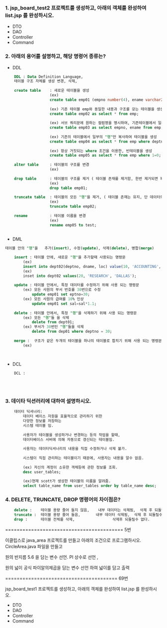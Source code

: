 ### 1. jsp_board_test2 프로젝트를 생성하고, 아래의 객체를 완성하여 list.jsp 를 완성하시오.
- DTO
- DAO
- Controller
- Command

### 2. 아래의 용어를 설명하고, 해당 명령어 종류는?

- DDL
```sql
	DDL : Data Definition Language,	
	테이블 구조 자체를 생성 변경, 삭제,   
	
	create table	: 새로운 테이블을 생성
					(ex)
					create table emp01 (empno number(4), ename varchar2(20), sal number(7,2);
					
					(ex) 기존 테이블 emp와 동일한 내용과 구조를 갖는 테이블을 생성
					create table emp02 as select * from emp;
					
					(ex) 서브 쿼리문에 원하는 컬럼명을 명시하여, 기존테이블에서 일부의 컬럼만 복사하여 테이블을 생성
					create table emp03 as select empno, ename from emp;
					
					(ex) 기존의 테이블에서 일부의 "행"만 복사하여 테이블을 생성
					create table emp04 as select * from emp where deptno=10;
					
					(ex) 항상 거짓되는 where 조건을 이용한, 빈테이블을 생성
					create table emp05 as select * from emp where 1=0;
					
	alter table		: 테이블의 구조를 변경
					(ex)
					
	drop table		: 테이블의 구조를 제거 ( 테이블 존재를 제거함, 한번 제거되면 복구 불가능 )
					(ex)
					drop table emp01;
	
	truncate table	: 테이블의 모든 "행"을 제거, ( 테이블 존재는 유지, 단 데이터의 내용만 제거함 )
					(ex)
					truncate table emp02;
					
	rename 			: 테이블 이름을 변경
					(ex)
					rename emp05 to test;
	
```

- DML 
```sql
테이블 안의 "행"을   추가(insert), 수정(update), 삭제(delete), 병합(merge)

	insert : 테이블 안에, 새로운 "행"을 추가할때 사용되는 명령문
		(ex) 
		insert into dept02(deptno, dname, loc) value(10, 'ACCOUNTING', 'NEW YORK');
		(ex) 
		inset into dept02 values(20, 'RESEARCH', 'DALLAS');
		
	update : 테이블 안에서, 특정 데이터를 수정하기 위해 사용 되는 명령문
		(ex) 모든 사원의 부서 번호를 30번으로 수정
			update emp01 set eptno=30;
		(ex) 모든 사원의 급여를 10% 인상
			update emp01 set sal=sal*1.1;
	
	delete : 테이블 안에서, 특정 "행"을 삭제하기 위해 사용 되는 명령문
		(ex) 모든 "행"들 을 삭제
			delete from dept01;
		(ex) 부서가 30번인 "행"들을 삭제
			delete from dep01 where deptno = 30;
	
	merge :  구조가 같은 두개의 테이블을 하나의 테이블로 합치기 위해 사용 되는 명령문
		(ex)
	
	
```
- DCL
```sql
	DCL : 
	
	
	
```


### 3. 데이타 딕션러리에 대하여 설명하시오.
```sql
	데이터 딕셔너리:
		데이터 베이스 자원을 효율적으로 관리하기 위한
		다양한 정보를 저장하는 
		시스템 테이블 임.
		
		사용자가 테이블을 생성하거나 변경하는 등의 작업을 할때,
		데이터베이스 서버에 의해 자동으로 갱신되는 테이블임.
		
		사용자는 데이터딕셔너리의 내용을 직접 수정하거나 삭제 불가.
		
		시스템이 직접 관리하는 테이블이기 때문에, 사용자는 내용을 알수 없음.
		
		(ex) 자신의 계정이 소유한 객체등에 관한 정보를 조회.
		desc user_tables;
		
		(ex)현재 scott가 생성한 테이블의 이름을 알려줌.
		select table_name from user_tables order by table_name desc;
```


### 4. DELETE, TRUNCATE, DROP 명령어의 차이점은?
```sql
	delete :  	테이블 용량 줄어 들지 않음,	내부 데이터는 삭제됨,  삭제 후 되돌릴수 있음.
	truncate : 	테이블 용량 줄어 들음,		내부 데이터 삭제됨,  삭제 후 되돌릴수 없다.
	drop : 		테이블 전체를 삭제, 				삭제후 되돌릴수 없다.

```



=========================================
5번

이클립스로 java_area 프로젝트를 만들고
아래의 조건으로 프로그램하시오.
CircleArea.java 파일을 만들고

원의 반지름 5.6 을 담는 변수 선언.
PI 상수로 선언 
, 

원의 넓이 공식 파이알의제곱을 담는 변수 선언 하여 
넓이를 담고 출력

=======================================
69번

 jsp_board_test1 프로젝트를 생성하고, 아래의 객체를 완성하여 list.jsp 를 완성하시오.
- DTO
- DAO
- Controller
- Command

